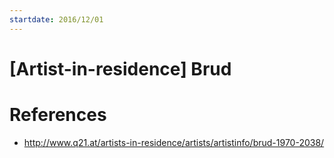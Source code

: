 ```yaml
---
startdate: 2016/12/01
---
```

# [Artist-in-residence] Brud

# References
* http://www.q21.at/artists-in-residence/artists/artistinfo/brud-1970-2038/
